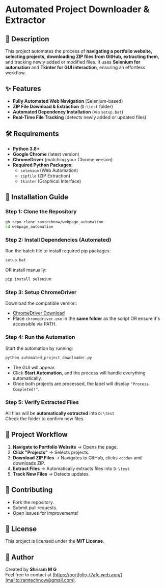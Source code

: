 # Automated Project Downloader & Extractor

## 📌 Description
This project automates the process of **navigating a portfolio website, selecting projects, downloading ZIP files from GitHub, extracting them**, and tracking newly added or modified files. It uses **Selenium for automation** and **Tkinter for GUI interaction**, ensuring an effortless workflow.

## ✨ Features
- **Fully Automated Web Navigation** (Selenium-based)
- **ZIP File Download & Extraction** (`D:\test` folder)
- **Automated Dependency Installation** (via `setup.bat`)
- **Real-Time File Tracking** (detects newly added or updated files)

## 🛠 Requirements
- **Python 3.8+**
- **Google Chrome** (latest version)
- **ChromeDriver** (matching your Chrome version)
- **Required Python Packages**:
  - `selenium` (Web Automation)
  - `zipfile` (ZIP Extraction)
  - `tkinter` (Graphical Interface)

## 🚀 Installation Guide
### Step 1: Clone the Repository
```bash
gh repo clone ramtechnow/webpage_automation
cd webpage_automation
```

### Step 2: Install Dependencies (Automated)
Run the batch file to install required pip packages:
```bash
setup.bat
```
OR install manually:
```bash
pip install selenium
```

### Step 3: Setup ChromeDriver
Download the compatible version:
- [ChromeDriver Download](https://sites.google.com/a/chromium.org/chromedriver/)
- Place `chromedriver.exe` in the **same folder** as the script OR ensure it's accessible via PATH.

### Step 4: Run the Automation
Start the automation by running:
```bash
python automated_project_downloader.py
```
- The GUI will appear.
- Click **Start Automation**, and the process will handle everything automatically.
- Once both projects are processed, the label will display `"Process Completed!"`.

### Step 5: Verify Extracted Files
All files will be **automatically extracted** into `D:\test`  
Check the folder to confirm new files.

## 🔄 Project Workflow
1. **Navigate to Portfolio Website** → Opens the page.
2. **Click "Projects"** → Selects projects.
3. **Download ZIP Files** → Navigates to GitHub, clicks `<code>` and downloads ZIP.
4. **Extract Files** → Automatically extracts files into `D:\test`.
5. **Track New Files** → Detects updates.

## 🤝 Contributing
- Fork the repository.
- Submit pull requests.
- Open issues for improvements!

## 📜 License
This project is licensed under the **MIT License**.

## 👤 Author
Created by **Shriram M G**  
Feel free to contact at [https://portfolio-f7afe.web.app/](mailto:ramtechnow@gmail.com).
